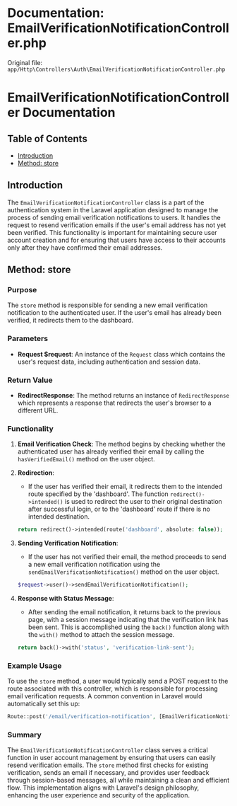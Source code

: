 # Documentation: EmailVerificationNotificationController.php

Original file: `app/Http\Controllers\Auth\EmailVerificationNotificationController.php`

# EmailVerificationNotificationController Documentation

## Table of Contents
- [Introduction](#introduction)
- [Method: store](#store)

## Introduction
The `EmailVerificationNotificationController` class is a part of the authentication system in the Laravel application designed to manage the process of sending email verification notifications to users. It handles the request to resend verification emails if the user's email address has not yet been verified. This functionality is important for maintaining secure user account creation and for ensuring that users have access to their accounts only after they have confirmed their email addresses.

## Method: store

### Purpose
The `store` method is responsible for sending a new email verification notification to the authenticated user. If the user's email has already been verified, it redirects them to the dashboard.

### Parameters
- **Request $request**: An instance of the `Request` class which contains the user's request data, including authentication and session data.

### Return Value
- **RedirectResponse**: The method returns an instance of `RedirectResponse` which represents a response that redirects the user's browser to a different URL. 

### Functionality
1. **Email Verification Check**: The method begins by checking whether the authenticated user has already verified their email by calling the `hasVerifiedEmail()` method on the user object.
   
2. **Redirection**: 
   - If the user has verified their email, it redirects them to the intended route specified by the 'dashboard'. The function `redirect()->intended()` is used to redirect the user to their original destination after successful login, or to the 'dashboard' route if there is no intended destination.
   
   ```php
   return redirect()->intended(route('dashboard', absolute: false));
   ```

3. **Sending Verification Notification**: 
   - If the user has not verified their email, the method proceeds to send a new email verification notification using the `sendEmailVerificationNotification()` method on the user object.
   
   ```php
   $request->user()->sendEmailVerificationNotification();
   ```

4. **Response with Status Message**: 
   - After sending the email notification, it returns back to the previous page, with a session message indicating that the verification link has been sent. This is accomplished using the `back()` function along with the `with()` method to attach the session message.
   
   ```php
   return back()->with('status', 'verification-link-sent');
   ```

### Example Usage
To use the `store` method, a user would typically send a POST request to the route associated with this controller, which is responsible for processing email verification requests. A common convention in Laravel would automatically set this up:

```php
Route::post('/email/verification-notification', [EmailVerificationNotificationController::class, 'store'])->name('verification.send');
```

### Summary
The `EmailVerificationNotificationController` class serves a critical function in user account management by ensuring that users can easily resend verification emails. The `store` method first checks for existing verification, sends an email if necessary, and provides user feedback through session-based messages, all while maintaining a clean and efficient flow. This implementation aligns with Laravel's design philosophy, enhancing the user experience and security of the application.